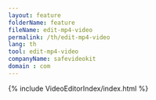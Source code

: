 ```yaml
---
layout: feature
folderName: feature
fileName: edit-mp4-video
permalink: /th/edit-mp4-video
lang: th
tool: edit-mp4-video
companyName: safevideokit
domain : com
---
```


{% include VideoEditorIndex/index.html %}

   